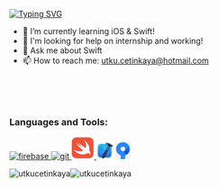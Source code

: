 
<a href="https://git.io/typing-svg"><img src="https://readme-typing-svg.herokuapp.com?font=Fira+Code&pause=1000&color=036F9FB1&background=FF191900&vCenter=true&width=435&lines=Hi+there+%F0%9F%91%8B;It's+Utku+%C3%87etinkaya;Welcome+to+my+GitHub+Profile..." alt="Typing SVG" /></a>

- 🌱 I’m currently learning iOS & Swift!
- 🤔 I'm looking for help on internship and working!
- 💬 Ask me about Swift
- 📫 How to reach me: utku.cetinkaya@hotmail.com

<br />

[linkedin]: https://www.linkedin.com/in/utku-%C3%A7etinkaya-671980195/
[gmail]: utku.cetinkaya@hotmail.com
<br />

<h3 align="left">Languages and Tools:</h3>
<p align="left"> <a href="https://firebase.google.com/" target="_blank"> <img src="https://www.vectorlogo.zone/logos/firebase/firebase-icon.svg" alt="firebase" width="40" height="40"/> </a> <a href="https://git-scm.com/" target="_blank"> <img src="https://www.vectorlogo.zone/logos/git-scm/git-scm-icon.svg" alt="git" width="40" height="40"/> </a> <a href="https://developer.apple.com/swift/" target="_blank"> <img src="https://raw.githubusercontent.com/devicons/devicon/master/icons/swift/swift-original.svg" alt="swift" width="40" height="40"/> </a> <code><img height="30" src="https://github.com/eunverdi/eunverdi/blob/main/xcode.png"></code>
<code><img height="30" src="https://github.com/eunverdi/eunverdi/blob/main/sourcetree.png"></code></p>


<p>&nbsp;<img align="left" src="https://github-readme-stats.vercel.app/api?username=utkucetinkaya&show_icons=true&locale=en" alt="utkucetinkaya" />
<img align="left" src="https://github-readme-streak-stats.herokuapp.com/?user=utkucetinkaya&" alt="utkucetinkaya" />
</p>

